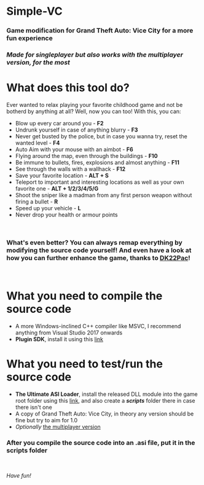 # Simple-VC
### Game modification for Grand Theft Auto: Vice City for a more fun experience
### *Made for singleplayer but also works with the multiplayer version, for the most*

# What does this tool do? #

Ever wanted to relax playing your favorite childhood game and not be botherd by anything at all? Well, now you can too! With this, you can:
- Blow up every car around you - **F2**
- Undrunk yourself in case of anything blurry - **F3**
- Never get busted by the police, but in case you wanna try, reset the wanted level - **F4**
- Auto Aim with your mouse with an aimbot - **F6**
- Flying around the map, even through the buildings - **F10**
- Be immune to bullets, fires, explosions and almost anything - **F11**
- See through the walls with a wallhack - **F12**
- Save your favorite location - **ALT + S**
- Teleport to important and interesting locations as well as your own favorite one - **ALT + 1/2/3/4/5/G**
- Shoot the sniper like a madman from any first person weapon without firing a bullet - **R**
- Speed up your vehicle - **L**
- Never drop your health or armour points
<br>

### What's even better? You can always remap everything by modifying the source code yourself! And even have a look at how you can further enhance the game, thanks to [DK22Pac](https://github.com/DK22Pac)!
<br>

# What you need to compile the source code
- A more Windows-inclined C++ compiler like MSVC, I recommend anything from Visual Studio 2017 onwards
- **Plugin SDK**, install it using this [link](https://github.com/DK22Pac/plugin-sdk)

# What you need to test/run the source code
- **The Ultimate ASI Loader**, install the released DLL module into the game root folder using this [link](https://github.com/ThirteenAG/Ultimate-ASI-Loader), and also create a ***scripts*** folder there in case there isn't one
- A copy of Grand Theft Auto: Vice City, in theory any version should be fine but try to aim for 1.0
- *Optionally*  [the multiplayer version](https://vc-mp.org/)

### After you compile the source code into an **.asi** file, put it in the scripts folder 
<br>

*Have fun!*
